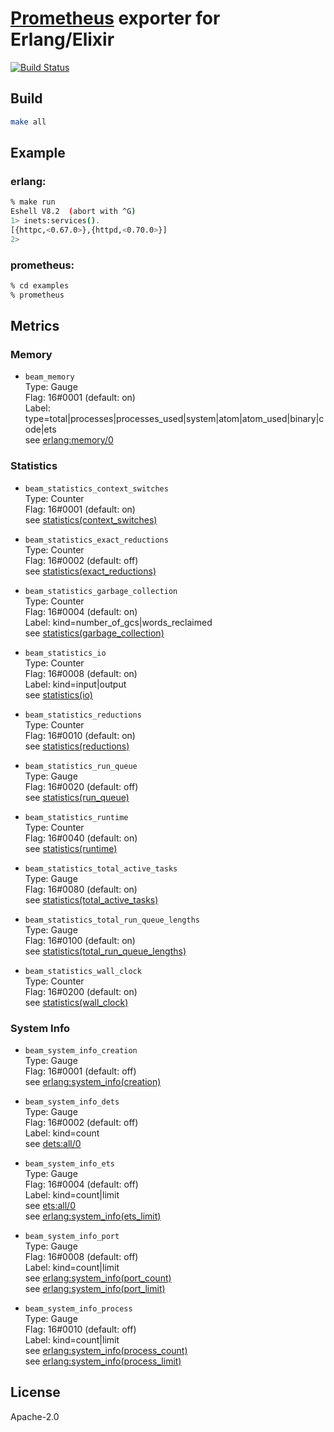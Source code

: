 # [Prometheus](https://prometheus.io/) exporter for Erlang/Elixir

[![Build Status](https://travis-ci.org/tomaon/promexp.svg?branch=master)](https://travis-ci.org/tomaon/promexp)

## Build

```bash
make all
```

## Example

### erlang:

```bash
% make run
Eshell V8.2  (abort with ^G)
1> inets:services().
[{httpc,<0.67.0>},{httpd,<0.70.0>}]
2>
```

### prometheus:

```bash
% cd examples
% prometheus
```

## Metrics

### Memory

+ `beam_memory`  
Type: Gauge  
Flag: 16#0001 (default: on)  
Label: type=total|processes|processes_used|system|atom|atom_used|binary|code|ets  
see [erlang:memory/0](http://erlang.org/doc/man/erlang.html#memory-0)  

### Statistics

+ `beam_statistics_context_switches`  
Type: Counter  
Flag: 16#0001 (default: on)  
see [statistics(context_switches)](http://erlang.org/doc/man/erlang.html#statistics_context_switches)  

+ `beam_statistics_exact_reductions`  
Type: Counter  
Flag: 16#0002 (default: off)  
see [statistics(exact_reductions)](http://erlang.org/doc/man/erlang.html#statistics_exact_reductions)  

+ `beam_statistics_garbage_collection`  
Type: Counter  
Flag: 16#0004 (default: on)  
Label: kind=number_of_gcs|words_reclaimed  
see [statistics(garbage_collection)](http://erlang.org/doc/man/erlang.html#statistics_garbage_collection)  

+ `beam_statistics_io`  
Type: Counter  
Flag: 16#0008 (default: on)  
Label: kind=input|output  
see [statistics(io)](http://erlang.org/doc/man/erlang.html#statistics_io)  

+ `beam_statistics_reductions`  
Type: Counter  
Flag: 16#0010 (default: on)  
see [statistics(reductions)](http://erlang.org/doc/man/erlang.html#statistics_reductions)  

+ `beam_statistics_run_queue`  
Type: Gauge  
Flag: 16#0020 (default: off)  
see [statistics(run_queue)](http://erlang.org/doc/man/erlang.html#statistics_run_queue)  

+ `beam_statistics_runtime`  
Type: Counter  
Flag: 16#0040 (default: on)  
see [statistics(runtime)](http://erlang.org/doc/man/erlang.html#statistics_runtime)  

+ `beam_statistics_total_active_tasks`  
Type: Gauge  
Flag: 16#0080 (default: on)  
see [statistics(total_active_tasks)](http://erlang.org/doc/man/erlang.html#statistics_total_active_tasks)  

+ `beam_statistics_total_run_queue_lengths`  
Type: Gauge  
Flag: 16#0100 (default: on)  
see [statistics(total_run_queue_lengths)](http://erlang.org/doc/man/erlang.html#statistics_total_run_queue_lengths)  

+ `beam_statistics_wall_clock`  
Type: Counter  
Flag: 16#0200 (default: on)  
see [statistics(wall_clock)](http://erlang.org/doc/man/erlang.html#statistics_wall_clock)  

### System Info

+ `beam_system_info_creation`  
Type: Gauge  
Flag: 16#0001 (default: off)  
see [erlang:system_info(creation)](http://erlang.org/doc/man/erlang.html#system_info_creation)  

+ `beam_system_info_dets`  
Type: Gauge  
Flag: 16#0002 (default: off)  
Label: kind=count  
see [dets:all/0](http://erlang.org/doc/man/dets.html#all-0)  

+ `beam_system_info_ets`  
Type: Gauge  
Flag: 16#0004 (default: off)  
Label: kind=count|limit  
see [ets:all/0](http://erlang.org/doc/man/ets.html#all-0)  
see [erlang:system_info(ets_limit)](http://erlang.org/doc/man/erlang.html#system_info_ets_limit)  

+ `beam_system_info_port`  
Type: Gauge  
Flag: 16#0008 (default: off)  
Label: kind=count|limit  
see [erlang:system_info(port_count)](http://erlang.org/doc/man/erlang.html#system_info_port_count)  
see [erlang:system_info(port_limit)](http://erlang.org/doc/man/erlang.html#system_info_port_limit)  

+ `beam_system_info_process`  
Type: Gauge  
Flag: 16#0010 (default: off)  
Label: kind=count|limit  
see [erlang:system_info(process_count)](http://erlang.org/doc/man/erlang.html#system_info_process_count)  
see [erlang:system_info(process_limit)](http://erlang.org/doc/man/erlang.html#system_info_process_limit)  

## License

Apache-2.0
